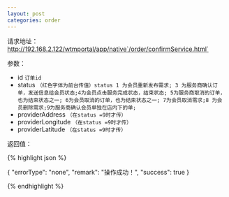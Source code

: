 ```yaml
---
layout: post
categories: order
---
```

请求地址：http://192.168.2.122/wtmportal/app/native`/order/confirmService.html`

参数：

- id `订单id`
- status `（红色字体为前台传值）status 1 为会员重新发布需求; 3 为服务商确认订单，发送信息给会员状态;4为会员点击服务完成状态，结束状态; 5为服务商取消的订单，也为结束状态之一; 6为会员取消的订单，也为结束状态之一; 7为会员取消需求;8 为会员删除需求;9为服务商确认会员单独在店内下的单;`
- providerAddress `（在status =9时才传）`
- providerLongitude `（在status =9时才传）`
- providerLatitude `（在status =9时才传）`



返回值：

{% highlight json %}

{
    "errorType": "none",
    "remark": "操作成功！",
    "success": true
}

{% endhighlight %}
